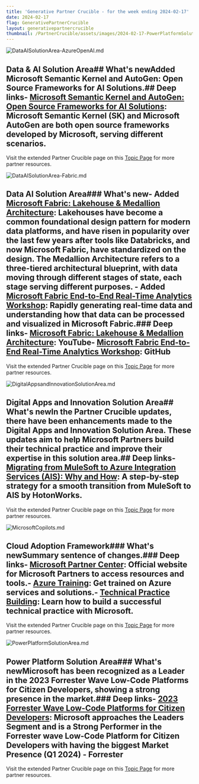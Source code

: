 ```yaml
---
title: 'Generative Partner Crucible - for the week ending 2024-02-17'
date: 2024-02-17
flag: GenerativePartnerCrucible
layout: generativepartnercrucible
thumbnail: /PartnerCrucible/assets/images/2024-02-17-PowerPlatformSolutionArea.md-image.png
---
```

![ DataAISolutionArea-AzureOpenAI.md ]( /PartnerCrucible/assets/images/2024-02-17-DataAISolutionArea-AzureOpenAI.md-image.png )
## Data & AI Solution Area## What's newAdded Microsoft Semantic Kernel and AutoGen: Open Source Frameworks for AI Solutions.## Deep links- [Microsoft Semantic Kernel and AutoGen: Open Source Frameworks for AI Solutions](https://techcommunity.microsoft.com/t5/educator-developer-blog/microsoft-semantic-kernel-and-autogen-open-source-frameworks-for/ba-p/4051305): Microsoft Semantic Kernel (SK) and Microsoft AutoGen are both open source frameworks developed by Microsoft, serving different scenarios.

Visit the extended Partner Crucible page on this [Topic Page](https://lagimik.github.io/PartnerCrucible/DataAISolutionArea-AzureOpenAI) for more partner resources.

![ DataAISolutionArea-Fabric.md ]( /PartnerCrucible/assets/images/2024-02-17-DataAISolutionArea-Fabric.md-image.png )
## Data AI Solution Area### What's new- Added [Microsoft Fabric: Lakehouse & Medallion Architecture](https://www.youtube.com/watch?v=x_CvCwSbRZI&t=373s): Lakehouses have become a common foundational design pattern for modern data platforms, and have risen in popularity over the last few years after tools like Databricks, and now Microsoft Fabric, have standardized on the design. The Medallion Architecture refers to a three-tiered architectural blueprint, with data moving through different stages of state, each stage serving different purposes. - Added [Microsoft Fabric End-to-End Real-Time Analytics Workshop](https://github.com/microsoft/fabricrealtimelab): Rapidly generating real-time data and understanding how that data can be processed and visualized in Microsoft Fabric.### Deep links- [Microsoft Fabric: Lakehouse & Medallion Architecture](https://www.youtube.com/watch?v=x_CvCwSbRZI&t=373s): YouTube- [Microsoft Fabric End-to-End Real-Time Analytics Workshop](https://github.com/microsoft/fabricrealtimelab): GitHub

Visit the extended Partner Crucible page on this [Topic Page](https://lagimik.github.io/PartnerCrucible/DataAISolutionArea-Fabric) for more partner resources.

![ DigitalAppsandInnovationSolutionArea.md ]( /PartnerCrucible/assets/images/2024-02-17-DigitalAppsandInnovationSolutionArea.md-image.png )
## Digital Apps and Innovation Solution Area## What's newIn the Partner Crucible updates, there have been enhancements made to the Digital Apps and Innovation Solution Area. These updates aim to help Microsoft Partners build their technical practice and improve their expertise in this solution area.## Deep links- [Migrating from MuleSoft to Azure Integration Services (AIS): Why and How](https://www.hortoncloud.com/post/migrating-from-mulesoft-to-azure-integration-services-ais-why-and-how): A step-by-step strategy for a smooth transition from MuleSoft to AIS by HotonWorks.

Visit the extended Partner Crucible page on this [Topic Page](https://lagimik.github.io/PartnerCrucible/DigitalAppsandInnovationSolutionArea) for more partner resources.

![ MicrosoftCopilots.md ]( /PartnerCrucible/assets/images/2024-02-17-MicrosoftCopilots.md-image.png )
## Cloud Adoption Framework### What's newSummary sentence of changes.### Deep links- [Microsoft Partner Center](https://partner.microsoft.com/): Official website for Microsoft Partners to access resources and tools.- [Azure Training](https://learn.microsoft.com/azure/): Get trained on Azure services and solutions.- [Technical Practice Building](https://partner.microsoft.com/technical-practice): Learn how to build a successful technical practice with Microsoft.

Visit the extended Partner Crucible page on this [Topic Page](https://lagimik.github.io/PartnerCrucible/MicrosoftCopilots) for more partner resources.

![ PowerPlatformSolutionArea.md ]( /PartnerCrucible/assets/images/2024-02-17-PowerPlatformSolutionArea.md-image.png )
## Power Platform Solution Area### What's newMicrosoft has been recognized as a Leader in the 2023 Forrester Wave Low-Code Platforms for Citizen Developers, showing a strong presence in the market.### Deep links- [2023 Forrester Wave Low-Code Platforms for Citizen Developers](https://www.linkedin.com/posts/eugenezozulya_microsoft-lowcode-citizendeveloper-activity-7164248442666438657-lGXu/?utm_source=share&utm_medium=member_ios): Microsoft approaches the Leaders Segment and is a Strong Performer in the Forrester wave Low-Code Platform for Citizen Developers with having the biggest Market Presence (Q1 2024) - Forrester

Visit the extended Partner Crucible page on this [Topic Page](https://lagimik.github.io/PartnerCrucible/PowerPlatformSolutionArea) for more partner resources.

